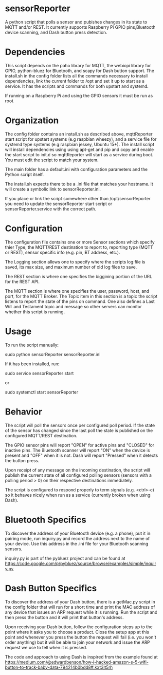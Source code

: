 # sensorReporter
A python script that polls a sensor and pubishes changes in its state to MQTT
and/or REST. It currently supports Raspberry Pi GPIO pins,Bluetooth device
scanning, and Dash button press detection.

# Dependencies
This script depends on the paho library for MQTT, the webiopi library for GPIO,
python-bluez for Bluetooth, and scapy for Dash button support. The install.sh in 
the config folder lists all the commands necessary to install dependencies, link
the current folder to /opt and set it up to start as a service. It has the 
scripts and commands for both upstart and systemd.

If running on a Raspberry Pi and using the GPIO sensors it must be run as root.

# Organization
The config folder contains an install.sh as described above, mqttReporter start 
script for upstart systems (e.g raspbian wheezy), and a service file for systemd 
type systems (e.g raspbian jessey, Ubuntu 15+). The install script will install 
dependencies using using apt-get and pip and copy and enable the start script to 
init.d so mqttReporter will start as a service during boot. You must edit the 
script to match your system.

The main folder has a default.ini with configuration parameters and the Python 
script itself.

The install.sh expects there to be a .ini file that matches your hostname. It 
will create a symbolic link to sensorReporter.ini.

If you place or link the script somewhere other than /opt/sensorReporter you need 
to update the sensorReporter start script or sensorReporter.service with the correct 
path.

# Configuration
The configuration file contains one or more Sensor sections which specify thier 
Type, the MQTT/REST destination to report to, reporting type (MQTT or REST), sensor
specific info (e.g. pin, BT address, etc.).

The Logging section allows one to specify where the scripts log file is saved, 
its max size, and maximum number of old log files to save.

The REST section is where one specifies the biggining portion of the URL for the
REST API.

The MQTT section is where one specifies the user, password, host, and port, for 
the MQTT Broker. The Topic item in this section is a topic the script listens to 
report the state of the pins on command. One also defines a Last Will and 
Testament topic and message so other servers can monitor whether this script is 
running.

# Usage
To run the script manually:

sudo python sensorReporter sensorReporter.ini

If it has been installed, run:

sudo service sensorReporter start

or

sudo systemctl start sensorReporter

# Behavior
The script will poll the sensors once per configured poll period. If the state 
of the sensor has changed since the last poll the state is published on the 
configured MQTT/REST destination.

The GPIO sensor pins will report "OPEN" for active pins and "CLOSED" for 
inactive pins. The Bluetooth scanner will report "ON" when the device is present 
and "OFF" when it is not. Dash will report "Pressed" when it detects the button
press.

Upon receipt of any message on the incoming destination, the script will publish the 
current state of all configured polling sensors (sensors with a polling period 
&gt; 0) on their respective destinations immediately.

The script is configured to respond properly to term signals (e.g. &lt;ctrl&gt;-c) so 
it behaves nicely when run as a service (currently broken when using Dash).

# Bluetooth Specifics
To discover the address of your Bluetooth device (e.g. a phone), put it in 
pairing mode, run inquiry.py and record the address next to the name of your 
device. Use this address in the .ini file for your Bluetooth scanning sensors.

inquiry.py is part of the pybluez project and can be found at 
https://code.google.com/p/pybluez/source/browse/examples/simple/inquiry.py

# Dash Button Specifics
To discover the address of your Dash button, there is a getMac.py script in the
config folder that will run for a short time and print the MAC address of any
device that issues an ARP request while it is running. Run the script and then
press the button and it will print that button's address.

Upon receiving your Dash button, follow the configuration steps up to the point
where it asks you to choose a product. Close the setup app at this point and 
whenever you press the button the request will fail (i.e. you won't order 
anything) but it will be able to join your network and issue the ARP request we
use to tell when it is pressed.

The code and approach to using Dash is inspired from the example found at
https://medium.com/@edwardbenson/how-i-hacked-amazon-s-5-wifi-button-to-track-baby-data-794214b0bdd8#.kxt3lt5rh
